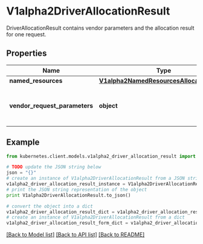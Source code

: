 # V1alpha2DriverAllocationResult

DriverAllocationResult contains vendor parameters and the allocation result for one request.

## Properties

Name | Type | Description | Notes
------------ | ------------- | ------------- | -------------
**named_resources** | [**V1alpha2NamedResourcesAllocationResult**](V1alpha2NamedResourcesAllocationResult.md) |  | [optional] 
**vendor_request_parameters** | **object** | VendorRequestParameters are the per-request configuration parameters from the time that the claim was allocated. | [optional] 

## Example

```python
from kubernetes.client.models.v1alpha2_driver_allocation_result import V1alpha2DriverAllocationResult

# TODO update the JSON string below
json = "{}"
# create an instance of V1alpha2DriverAllocationResult from a JSON string
v1alpha2_driver_allocation_result_instance = V1alpha2DriverAllocationResult.from_json(json)
# print the JSON string representation of the object
print V1alpha2DriverAllocationResult.to_json()

# convert the object into a dict
v1alpha2_driver_allocation_result_dict = v1alpha2_driver_allocation_result_instance.to_dict()
# create an instance of V1alpha2DriverAllocationResult from a dict
v1alpha2_driver_allocation_result_form_dict = v1alpha2_driver_allocation_result.from_dict(v1alpha2_driver_allocation_result_dict)
```
[[Back to Model list]](../README.md#documentation-for-models) [[Back to API list]](../README.md#documentation-for-api-endpoints) [[Back to README]](../README.md)


